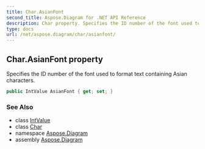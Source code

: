 ```yaml
---
title: Char.AsianFont
second_title: Aspose.Diagram for .NET API Reference
description: Char property. Specifies the ID number of the font used to format text containing Asian characters
type: docs
url: /net/aspose.diagram/char/asianfont/
---
```

## Char.AsianFont property

Specifies the ID number of the font used to format text containing Asian characters.

```csharp
public IntValue AsianFont { get; set; }
```

### See Also

* class [IntValue](../../intvalue/)
* class [Char](../)
* namespace [Aspose.Diagram](../../char/)
* assembly [Aspose.Diagram](../../../)


